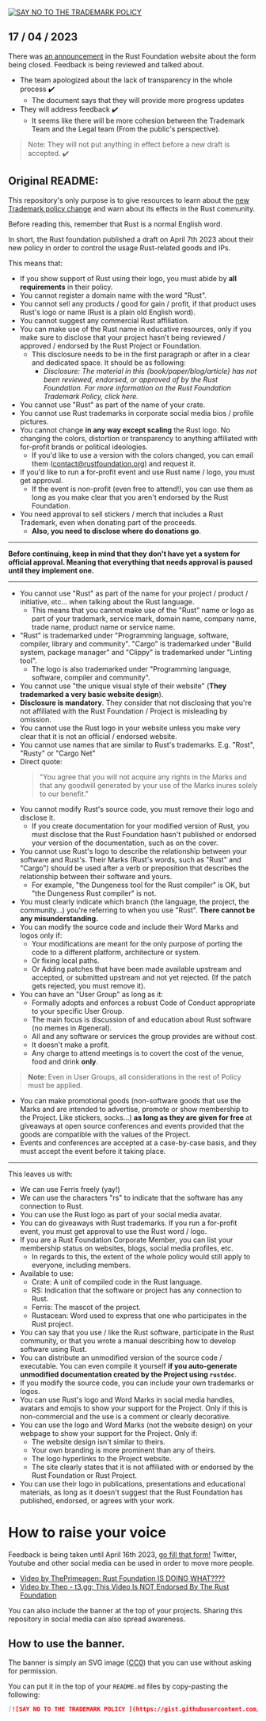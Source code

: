 [![SAY NO TO THE TRADEMARK POLICY ](https://gist.githubusercontent.com/blyxyas/8f17fbe1cafdeff65bbe6b332d4f4723/raw/715a24df3ad74b838c6b0ff8079d3f7f9172b0db/banner.svg)](https://github.com/blyxyas/no-rust-policy-change)

## 17 / 04 / 2023

There was [an announcement](https://foundation.rust-lang.org/news/rust-trademark-policy-draft-revision-next-steps/) in the Rust Foundation website about the form being closed. Feedback is being reviewed and talked about.

* The team apologized about the lack of transparency in the whole process ✔️
  * The document says that they will provide more progress updates
* They will address feedback ✔️
  * It seems like there will be more cohesion between the Trademark Team and the Legal team (From the public's perspective).

> Note: They will not put anything in effect before a new draft is accepted. ✔️

## Original README:

This repository's only purpose is to give resources to learn about the [new Trademark policy change](https://twitter.com/rust_foundation/status/1644132378858729474) and warn about its effects in the Rust community.

Before reading this, remember that Rust is a normal English word.

In short, the Rust foundation published a draft on April 7th 2023 about their new policy in order to control the usage Rust-related goods and IPs.

This means that:

- If you show support of Rust using their logo, you must abide by **all requirements** in their policy.
- You cannot register a domain name with the word "Rust".
- You cannot sell any products / good for gain / profit, if that product uses Rust's logo or name (Rust is a plain old English word).
- You cannot suggest any commercial Rust affiliation.
- You can make use of the Rust name in educative resources, only if you make sure to disclose that your project hasn't being reviewed / approved / endorsed by the Rust Project or Foundation.
  - This disclosure needs to be in the first paragraph or after in a clear and dedicated space. It should be as following:
    - *Disclosure: The material in this {book/paper/blog/article} has not been reviewed, endorsed, or approved of by the Rust Foundation. For more information on the Rust Foundation Trademark Policy, click here.*
- You cannot use "Rust" as part of the name of your crate.
- You cannot use Rust trademarks in corporate social media bios / profile pictures.
- You cannot change **in any way except scaling** the Rust logo. No changing the colors, distortion or transparency to anything affiliated with for-profit brands or political ideologies.
  - If you'd like to use a version with the colors changed, you can email them (<contact@rustfoundation.org>) and request it.
- If you'd like to run a for-profit event and use Rust name / logo, you must get approval.
  - If the event is non-profit (even free to attend!), you can use them as long as you make clear that you aren't endorsed by the Rust Foundation.
- You need approval to sell stickers / merch that includes a Rust Trademark, even when donating part of the proceeds.
  - **Also, you need to disclose where do donations go**.

---

**Before continuing, keep in mind that they don't have yet a system for official approval. Meaning that everything that needs approval is paused until they implement one.**

---

- You cannot use "Rust" as part of the name for your project / product / initiative, etc... when talking about the Rust language.
  - This means that you cannot make use of the "Rust" name or logo as part of your trademark, service mark, domain name, company name, trade name, product name or service name.
- "Rust" is trademarked under "Programming language, software, compiler, library and community". "Cargo" is trademarked under "Build system, package manager" and "Clippy" is trademarked under "Linting tool".
  - The logo is also trademarked under "Programming language, software, compiler and community".
- You cannot use "the unique visual style of their website" (**They trademarked a very basic website design**).
- **Disclosure is mandatory**. They consider that not disclosing that you're not affiliated with the Rust Foundation / Project is misleading by omission.
- You cannot use the Rust logo in your website unless you make very clear that it is not an official / endorsed website.
- You cannot use names that are similar to Rust's trademarks. E.g. "Rost", "Rusty" or "Cargo Net"
- Direct quote:
	> "You agree that you will not acquire any rights in the Marks and that any goodwill generated by your use of the Marks inures solely to our benefit."
- You cannot modify Rust's source code, you must remove their logo and disclose it.
  - If you create documentation for your modified version of Rust, you must disclose that the Rust Foundation hasn't published or endorsed your version of the documentation, such as on the cover.
- You cannot use Rust's logo to describe the relationship between your software and Rust's. Their Marks (Rust's words, such as "Rust" and "Cargo") should be used after a verb or preposition that describes the relationship between their software and yours.
  - For example, "the Dungeness tool for the Rust compiler" is OK, but "the Dungeness Rust compiler" is not.
- You must clearly indicate which branch (the language, the project, the community...) you're referring to when you use "Rust". **There cannot be any misunderstanding.**
- You can modify the source code and include their Word Marks and logos only if:
  - Your modifications are meant for the only purpose of porting the code to a different platform, architecture or system.
  - Or fixing local paths.
  - Or Adding patches that have been made available upstream and accepted, or submitted upstream and not yet rejected. (If the patch gets rejected, you must remove it).
- You can have an "User Group" as long as it:
  - Formally adopts and enforces a robust Code of Conduct appropriate to your specific User Group.
  - The main focus is discussion of and education about Rust software (no memes in #general).
  - All and any software or services the group provides are without cost.
  - It doesn't make a profit.
  - Any charge to attend meetings is to covert the cost of the venue, food and drink **only**.

> **Note**: Even in User Groups, all considerations in the rest of Policy must be applied.

- You can make promotional goods (non-software goods that use the Marks and are intended to advertise, promote or show membership to the Project. Like stickers, socks...) **as long as they are given for free** at giveaways at open source conferences and events provided that the goods are compatible with the values of the Project.
- Events and conferences are accepted at a case-by-case basis, and they must accept the event before it taking place.

---

This leaves us with:

- We can use Ferris freely (yay!)
- We can use the characters "rs" to indicate that the software has any connection to Rust.
- You can use the Rust logo as part of your social media avatar.
- You can do giveaways with Rust trademarks. If you run a for-profit event, you must get approval to use the Rust word / logo.
- If you are a Rust Foundation Corporate Member, you can list your membership status on websites, blogs, social media profiles, etc.
  - In regards to this, the extent of the whole policy would still apply to everyone, including members.
- Available to use:
  - Crate: A unit of compiled code in the Rust language.
  - RS: Indication that the software or project has any connection to Rust.
  - Ferris: The mascot of the project.
  - Rustacean: Word used to express that one who participates in the Rust project.
- You can say that you use / like the Rust software, participate in the Rust community, or that you wrote a manual describing how to develop software using Rust.
- You can distribute an unmodified version of the source code / executable. You can even compile it yourself **if you auto-generate unmodified documentation created by the Project using `rustdoc`**.
- If you modify the source code, you can include your own trademarks or logos.
- You can use Rust's logo and Word Marks in social media handles, avatars and emojis to show your support for the Project. Only if this is non-commercial and the use is a comment or clearly decorative.
- You can use the logo and Word Marks (not the website design) on your webpage to show your support for the Project. Only if:
  - The website design isn't similar to theirs.
  - Your own branding is more prominent than any of theirs.
  - The logo hyperlinks to the Project website.
  - The site clearly states that it is not affiliated with or endorsed by the Rust Foundation or Rust Project.
- You can use their logo in publications, presentations and educational materials, as long as it doesn't suggest that the Rust Foundation has published, endorsed, or agrees with your work.

# How to raise your voice

Feedback is being taken until April 16th 2023, [go fill that form!](https://docs.google.com/forms/d/e/1FAIpQLSdaM4pdWFsLJ8GHIUFIhepuq0lfTg_b0mJ-hvwPdHa4UTRaAg/viewform)
Twitter, Youtube and other social media can be used in order to move more people.
- [Video by ThePrimeagen: Rust Foundation IS DOING WHAT????](https://youtu.be/gutR_LNoZw0)
- [Video by Theo - t3.gg: This Video Is NOT Endorsed By The Rust Foundation](https://youtu.be/2oh7MoEvJ88)

You can also include the banner at the top of your projects. Sharing this repository in social media can also spread awareness.

## How to use the banner.

The banner is simply an SVG image ([CC0](https://creativecommons.org/publicdomain/zero/1.0/)) that you can use without asking for permission.

You can put it in the top of your `README.md` files by copy-pasting the following:

```md
[![SAY NO TO THE TRADEMARK POLICY ](https://gist.githubusercontent.com/blyxyas/8f17fbe1cafdeff65bbe6b332d4f4723/raw/715a24df3ad74b838c6b0ff8079d3f7f9172b0db/banner.svg)](https://github.com/blyxyas/no-rust-policy-change)
```
